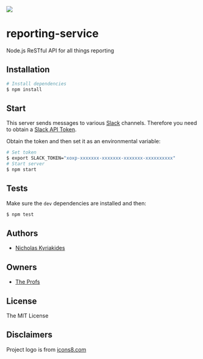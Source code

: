 ![][logo]

# reporting-service
Node.js ReSTful API for all things reporting

## Installation

```bash
# Install dependencies
$ npm install
```

## Start

This server sends messages to various [Slack][slack] channels. Therefore you
need to obtain a [Slack API Token][slack-token].

Obtain the token and then set it as an environmental variable:

```bash
# Set token
$ export SLACK_TOKEN="xoxp-xxxxxxx-xxxxxxx-xxxxxxx-xxxxxxxxxx"
# Start server
$ npm start
```

## Tests

Make sure the `dev` dependencies are installed and then:

```bash
$ npm test
```

## Authors

- [Nicholas Kyriakides][nicholaswmin]

## Owners

- [The Profs][TheProfs]

## License

The MIT License

## Disclaimers

Project logo is from [icons8.com][icons-8]

[logo]: https://png.icons8.com/nolan/96/000000/report-card.png
[slack]: https://slack.com/
[slack-token]: https://api.slack.com/tokens
[nicholaswmin]: https://github.com/nicholaswmin
[TheProfs]: https://github.com/TheProfs
[icons-8]: https://icons8.com/
